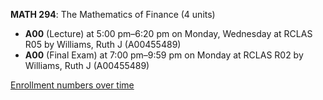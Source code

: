 **MATH 294**: The Mathematics of Finance (4 units)

- **A00** (Lecture) at 5:00 pm–6:20 pm on Monday, Wednesday at RCLAS R05 by Williams, Ruth J (A00455489)
- **A00** (Final Exam) at 7:00 pm–9:59 pm on Monday at RCLAS R02 by Williams, Ruth J (A00455489)

[Enrollment numbers over time](./MATH294.tsv)
